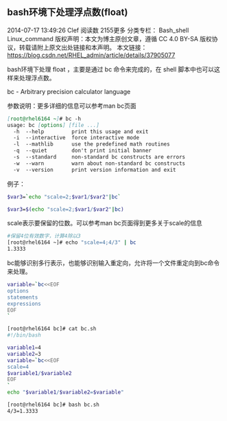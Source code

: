 
## bash环境下处理浮点数(float)

2014-07-17 13:49:26 Clef 阅读数 2155更多
分类专栏： Bash_shell Linux_command
版权声明：本文为博主原创文章，遵循 CC 4.0 BY-SA 版权协议，转载请附上原文出处链接和本声明。
本文链接：https://blog.csdn.net/RHEL_admin/article/details/37905077

bash环境下处理 float ，主要是通过 bc 命令来完成的，在 shell 脚本中也可以这样来处理浮点数。

bc - Arbitrary precision calculator language

参数说明：更多详细的信息可以参考man bc页面
```md
[root@rhel6164 ~]# bc -h
usage: bc [options] [file ...]
  -h  --help         print this usage and exit
  -i  --interactive  force interactive mode
  -l  --mathlib      use the predefined math routines
  -q  --quiet        don't print initial banner
  -s  --standard     non-standard bc constructs are errors
  -w  --warn         warn about non-standard bc constructs
  -v  --version      print version information and exit
```
例子：
```sh
$var3=`echo "scale=2;$var1/$var2"|bc` 
```
```sh
$var3=$(echo "scale=2;$var1/$var2"|bc)
```
scale表示要保留的位数。可以参考man bc页面得到更多关于scale的信息
```sh
#保留4位有效数字，计算4除以3
[root@rhel6164 ~]# echo "scale=4;4/3" | bc 
1.3333
```


bc能够识别多行表示，也能够识别输入重定向，允许将一个文件重定向到bc命令来处理。
```sh
variable=`bc<<EOF
options
statements
expressions
EOF
`
```

```sh
[root@rhel6164 bc]# cat bc.sh
#!/bin/bash

variable1=4
variable2=3
variable=`bc<<EOF
scale=4
$variable1/$variable2
EOF
`
echo "$variable1/$variable2=$variable"

[root@rhel6164 bc]# bash bc.sh
4/3=1.3333
```

